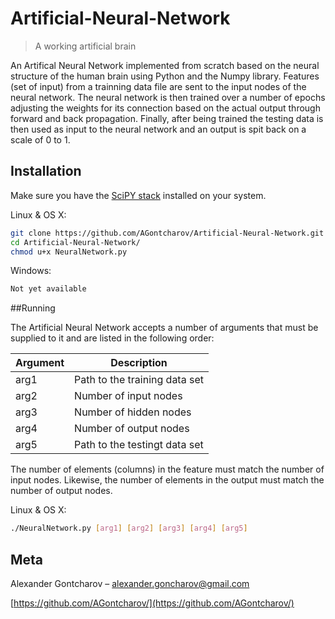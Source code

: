 # Artificial-Neural-Network
> A working artificial brain

An Artifical Neural Network implemented from scratch based on the neural structure of the human brain using Python and the Numpy library. Features (set of input) from a trainning data file are sent to the input nodes of the neural network. The neural network is then trained over a number of epochs adjusting the weights for its connection based on the actual output through forward and back propagation. Finally, after being trained the testing data is then used as input to the neural network and an output is spit back on a scale of 0 to 1.

## Installation

Make sure you have the [SciPY stack](http://scipy.org/install.html) installed on your system.

Linux & OS X:

```sh
git clone https://github.com/AGontcharov/Artificial-Neural-Network.git
cd Artificial-Neural-Network/
chmod u+x NeuralNetwork.py
```

Windows:

```sh
Not yet available
```
##Running

The Artificial Neural Network accepts a number of arguments that must be supplied to it and are listed in the following order:

| Argument |          Description          |
|----------|-------------------------------|
| arg1     | Path to the training data set |
| arg2     | Number of input nodes         |
| arg3     | Number of hidden nodes        |
| arg4     | Number of output nodes        |
| arg5     | Path to the testingt data set |

The number of elements (columns) in the feature must match the number of input nodes.
Likewise, the number of elements in the output must match the number of output nodes.

Linux & OS X:

```sh
./NeuralNetwork.py [arg1] [arg2] [arg3] [arg4] [arg5]
```

## Meta

Alexander Gontcharov – alexander.goncharov@gmail.com

[https://github.com/AGontcharov/](https://github.com/AGontcharov/)
